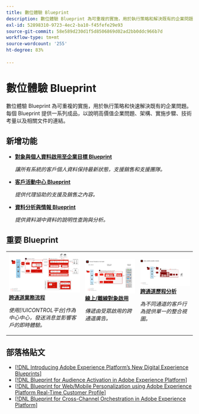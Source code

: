 ```yaml
---
title: 數位體驗 Blueprint
description: 數位體驗 Blueprint 為可重複的實施，用於執行策略和解決既有的企業問題。可加速創造價值，提供快速的成功路徑。
exl-id: 52898310-9723-4ec2-ba10-f45fefe29e93
source-git-commit: 58e589d230d1f5d8506869d02ad2bb0ddc966b7d
workflow-type: tm+mt
source-wordcount: '255'
ht-degree: 83%

---
```


# 數位體驗 Blueprint

數位體驗 Blueprint 為可重複的實施，用於執行策略和快速解決既有的企業問題。每個 Blueprint 提供一系列成品，以說明高價值企業問題、架構、實施步驟、技術考量以及相關文件的連結。

## 新增功能

* **[對象與個人資料啟用至企業目標 Blueprint](/help/blueprints/audience-activation/enterprise-destinations.md)**

   *讓所有系統的客戶個人資料保持最新狀態，支援銷售和支援團隊。*
* **[客戶活動中心 Blueprint](/help/blueprints/audience-activation/customer-activity.md)**

   *提供代理協助的支援及銷售之內容。*
* **[資料分析與情報 Blueprint](/help/blueprints/data-insights/analysis.md)**

   *提供資料湖中資料的說明性查詢與分析。*

## 重要 Blueprint

<table style="table-layout:fixed">
<tr>
  <td>
    <a href="https://experienceleague.adobe.com/docs/blueprints-learn/architecture/customer-journeys/journey-optimizer.html?lang=zh-Hant"><img alt="觸發的訊息與 Experience Platform Blueprint 的縮圖影像" src="customer-journeys/assets/ajo-architecture.svg" /></a>
    <div><a href="https://experienceleague.adobe.com/docs/blueprints-learn/architecture/customer-journeys/journey-optimizer.html"><strong>跨通道業務流程</strong></a></div>
    <p><em>使用[!UICONTROL平台]作為中心中心，發送消息並影響客戶的即時體驗。</em></p>
  </td>
  <td>
    <a href="/help/blueprints/audience-activation/known.md"><img alt="已知客戶激活藍圖的縮略圖" src="audience-activation/assets/known_activation.svg" /></a>
    <div><a href="/help/blueprints/audience-activation/known.md"><strong>線上/離線對象啟用</strong></a></div>
    <p><em>傳遞由受眾啟用的跨通道廣告。</em></p>
  </td>
  <td>
    <a href="https://experienceleague.adobe.com/docs/analytics-platform/using/cja-usecases/cross-channel.html?lang=en"><img alt="數位行為資料整合 Blueprint 的縮圖影像" src="customer-journey-analytics/assets/CJA.svg" /></a>
    <div><a href="https://experienceleague.adobe.com/docs/analytics-platform/using/cja-usecases/cross-channel.html?lang=en"><strong>跨通道歷程分析</strong></a></div>
    <p><em>為不同通道的客戶行為提供單一的整合視圖。</em></p>
  </td>
</tr>
</table>

## 部落格貼文

* [[!DNL Introducing Adobe Experience Platform’s New Digital Experience Blueprints]](https://medium.com/adobetech/introducing-adobe-experience-platforms-new-digital-experience-blueprints-93a6b5f5da7c)
* [[!DNL Blueprint for Audience Activation in Adobe Experience Platform]](https://medium.com/adobetech/a-blueprint-for-audience-activation-in-adobe-experience-platform-b2b30fae90fd)
* [[!DNL Blueprint for Web/Mobile Personalization using Adobe Experience Platform Real-Time Customer Profile]](https://medium.com/adobetech/blueprint-for-web-personalization-using-adobe-experience-platform-real-time-customer-profile-fef2ce7a4b2f)
* [[!DNL Blueprint for Cross-Channel Orchestration in Adobe Experience Platform]](https://medium.com/adobetech/blueprint-for-multi-channel-orchestration-in-adobe-experience-platform-c68317e94184)

